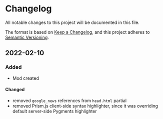 # Changelog

All notable changes to this project will be documented in this file.

The format is based on [Keep a Changelog](https://keepachangelog.com/en/1.0.0/),
and this project adheres to [Semantic Versioning](https://semver.org/spec/v2.0.0.html).

## 2022-02-10

### Added
- Mod created

#### Changed
- removed `google_news` references from `head.html` partial
- removed Prism.js client-side syntax highlighter, since it was overriding default server-side Pygments highlighter